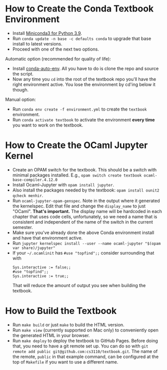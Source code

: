 # How to Create the Conda Textbook Environment

- Install
  [Miniconda3 for Python 3.9](https://docs.conda.io/en/latest/miniconda.html).
- Run `conda update -n base -c defaults conda` to upgrade that base install to
  latest versions.
- Proceed with one of the next two options.

Automatic option (recommended for quality of life):

- Install [conda-auto-env](https://github.com/introkun/conda-auto-env). All you
  have to do is clone the repo and source the script.
- Now any time you `cd` into the root of the textbook repo you'll have the right
  environment active. You lose the environment by cd'ing below it though.

Manual option:

- Run `conda env create -f environment.yml` to create the `textbook`
  environment.
- Run `conda activate textbook` to activate the environment **every time** you
  want to work on the textbook.

# How to Create the OCaml Jupyter Kernel

- Create an OPAM switch for the textbook.  This should be a switch with
  minimal packages installed. E.g.,
  `opam switch create textbook ocaml-base-compiler.4.12.0`
- Install Ocaml-Jupyter with `opam install jupyter`.
- Also install the packages needed by the textbook:
  `opam install ounit2 qcheck menhir`.
- Run `ocaml-jupyter-opam-genspec`. Note in the output where it generated
  the kernelspec. Edit that file and change the `display_name` to just "OCaml".
  **That's important.** The display name will be hardcoded in each chapter
  that uses code cells, unfortunately, so we need a name that is consistent
  and independent of the name of the switch in the current semester.
- Make sure you've already done the above Conda environment install and have
  that environment active.
- Run `jupyter kernelspec install --user --name ocaml-jupyter "$(opam var share)/jupyter"`
- If your `~/.ocamlinit` has `#use "topfind";;` consider surrounding that with
  ```
  Sys.interactive := false;;
  #use "topfind";;
  Sys.interactive := true;;
  ```
  That will reduce the amount of output you see when building the textbook.

# How to Build the Textbook

- Run `make build` or just `make` to build the HTML version.
- Run `make view` (currently supported on Mac only) to conveniently open the
  generated HTML in your browser.
- Run `make deploy` to deploy the textbook to GitHub Pages. Before doing that,
  you need to have a git remote set up. You can do so with
  `git remote add public git@github.com:cs3110/textbook.git`. The name of the
  remote, `public` in that example command, can be configured at the top of
  `Makefile` if you want to use a different name.